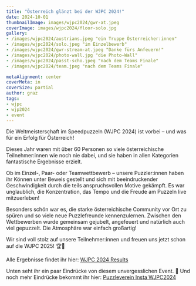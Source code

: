 ```yaml
---
title: "Österreich glänzt bei der WJPC 2024!"
date: 2024-10-01
thumbnailImage: images/wjpc2024/gwr-at.jpeg
coverImage: images/wjpc2024/floor-solo.jpg
gallery:
- /images/wjpc2024/austrians.jpeg "ein Truppe Österreicher:innen"
- /images/wjpc2024/solo.jpeg "im Einzelbewerb"
- /images/wjpc2024/gwr-stream-at.jpeg "Danke fürs Anfeuern!"
- /images/wjpc2024/photo-wall.jpg "die Photo-Wall"
- /images/wjpc2024/passt-scho.jpeg "nach dem Teams Finale"
- /images/wjpc2024/team.jpeg "nach dem Teams Finale"

metaAlignment: center
coverMeta: in
coverSize: partial
author: graz
tags:
- wjpc
- wjp2024
- event
---
```


Die Weltmeisterschaft im Speedpuzzeln (WJPC 2024) ist vorbei – und was für ein Erfolg für Österreich! 
<!--more--> 
Dieses Jahr waren mit über 60 Personen so viele österreichische Teilnehmer:innen wie noch nie dabei, und sie haben in allen Kategorien fantastische Ergebnisse erzielt.

Ob im Einzel-, Paar- oder Teamwettbewerb – unsere Puzzler:innen haben ihr Können unter Beweis gestellt und sich mit beeindruckender Geschwindigkeit durch die teils anspruchsvollen Motive gekämpft. Es war unglaublich, die Konzentration, das Tempo und die Freude am Puzzeln live mitzuerleben!

Besonders schön war es, die starke österreichische Community vor Ort zu spüren und so viele neue 
Puzzlefreunde kennenzulernen. Zwischen den Wettbewerben wurde gemeinsam gejubelt, angefeuert und natürlich auch viel gepuzzelt. Die Atmosphäre war einfach großartig!

Wir sind voll stolz auf unsere Teilnehmer:innen und freuen uns jetzt schon auf die WJPC 2025! 🏆🎉


Alle Ergebnisse findet ihr hier: [WJPC 2024 Results](https://www.worldjigsawpuzzle.org/wjpc/2024/teams/final)

Unten seht ihr ein paar Eindrücke von diesem unvergesslichen Event. 📸
Und noch mehr Eindrücke bekommt ihr hier: [Puzzleverein Insta WJPC2024](https://www.instagram.com/reel/DAEG6zFIn0V/?utm_source=ig_web_copy_link&igsh=MzRlODBiNWFlZA==)
